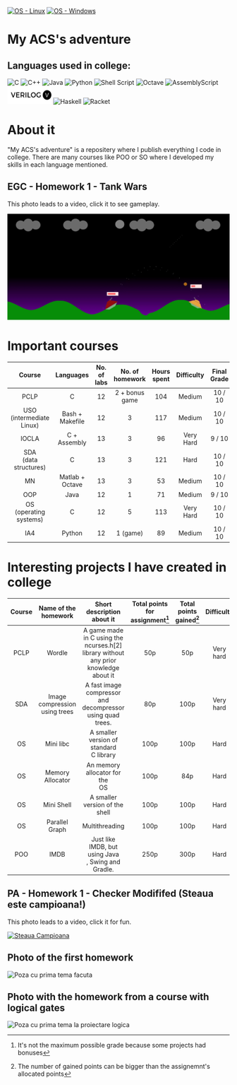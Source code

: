 [![OS - Linux](https://img.shields.io/badge/OS-Linux-blue?logo=linux&logoColor=white)](https://www.linux.org/ "Go to Linux homepage")
[![OS - Windows](https://img.shields.io/badge/OS-Windows-blue?logo=windows&logoColor=white)](https://www.microsoft.com/ "Go to Microsoft homepage")
<br>
# My ACS's adventure
## Languages used in college:
![C](https://img.shields.io/badge/c-%2300599C.svg?style=for-the-badge&logo=c&logoColor=white)
![C++](https://img.shields.io/badge/c++-%2300599C.svg?style=for-the-badge&logo=c%2B%2B&logoColor=white)
![Java](https://img.shields.io/badge/java-%23ED8B00.svg?style=for-the-badge&logo=openjdk&logoColor=white)
![Python](https://img.shields.io/badge/python-3670A0?style=for-the-badge&logo=python&logoColor=ffdd54)
![Shell Script](https://img.shields.io/badge/shell_script-%23121011.svg?style=for-the-badge&logo=gnu-bash&logoColor=white)
![Octave](https://img.shields.io/badge/OCTAVE-darkblue?style=for-the-badge&logo=octave&logoColor=fcd683)
![AssemblyScript](https://img.shields.io/badge/assembly%20script-%23000000.svg?style=for-the-badge&logo=assemblyscript&logoColor=white)
<img src="https://raw.githubusercontent.com/Verilog-Solutions/.github/main/assets/verilog-logo.svg" height="40" width="100" alt="Verilog">
![Haskell](https://img.shields.io/badge/Haskell-5e5086?style=for-the-badge&logo=haskell&logoColor=white)
<img src="https://racket-lang.org/img/racket-logo.svg" height="40" width="40" alt="Racket">

# About it
"My ACS's adventure" is a repositery where I publish everything I code in college. There are many courses like POO or SO where I developed my skills in each language mentioned.

## EGC - Homework 1 - Tank Wars
This photo leads to a video, click it to see gameplay.

[![Tank Wars](./egc/tank%20wars/tank_wars.png)](https://www.youtube.com/watch?v=FE_uIIx9Fuw)

# Important courses
|            Course           |    Languages    | No. of labs | No. of homework | Hours spent | Difficulty | Final Grade |
|:---------------------------:|:---------------:|:-----------:|:---------------:|:-----------:|:----------:|:-----------:|
|             PCLP            |        C        |      12     |  2 + bonus game |     104     |   Medium   |   10 / 10   |
| USO<br>(intermediate Linux) | Bash + Makefile |      12     |        3        |     117     |   Medium   |   10 / 10   |
|            IOCLA            |   C + Assembly  |      13     |        3        |      96     |  Very Hard |    9 / 10   |
|  SDA <br>(data structures)  |        C        |      13     |        3        |     121     |    Hard    |   10 / 10   |
|              MN             | Matlab + Octave |      13     |        3        |      53     |   Medium   |   10 / 10   |
|             OOP             |       Java      |      12     |        1        |      71     |   Medium   |    9 / 10   |
|  OS<br>(operating systems)  |        C        |      12     |        5        |     113     |  Very Hard |   10 / 10   |
|             IA4             |      Python     |      12     |     1 (game)    |      89     |   Medium   |   10 / 10   |

# Interesting projects I have created in college
| Course |      Name of the homework     |                                 Short description about it                                 | Total points for assignment[^1] | Total points gained[^2] | Difficulty | Hours spent |
|:------:|:-----------------------------:|:------------------------------------------------------------------------------------------:|:-------------------------------:|:-----------------------:|:----------:|:-----------:|
|  PCLP  |             Wordle            | A game made in C using the<br>ncurses.h[2] library without<br>any prior knowledge about it |               50p               |           50p           |  Very hard |      38     |
|   SDA  | Image compression using trees |              A fast image compressor<br>and decompressor using quad<br>trees.              |               80p               |           100p          |  Very hard |      42     |
|   OS   |           Mini libc           |                         A smaller version of standard<br>C library                         |               100p              |           100p          |    Hard    |      16     |
|   OS   |        Memory Allocator       |                              An memory allocator for the<br>OS                             |               100p              |           84p           |    Hard    |      29     |
|   OS   |           Mini Shell          |                               A smaller version of the shell                               |               100p              |           100p          |    Hard    |      25     |
|   OS   |         Parallel Graph        |                                       Multithreading                                       |               100p              |           100p          |    Hard    |      24     |
|   POO  |              IMDB             |                    Just like IMDB, but using Java<br>, Swing and Gradle.                   |               250p              |           300p          |    Hard    |      47     |

## PA - Homework 1 - Checker Modififed (Steaua este campioana!)
This photo leads to a video, click it for fun.

[![Steaua Campioana](./steaua_campioana.png)](https://www.youtube.com/watch?v=FE_uIIx9Fuw)

## Photo of the first homework
![Poza cu prima tema facuta](https://github.com/robertnen/My-ACS-adventure/blob/main/first_homework.png?raw=true)

## Photo with the homework from a course with logical gates
![Poza cu prima tema la proiectare logica](./PL/uscator_de_par_rotativ-Implementare.drawio.svg)

[^1]: It's not the maximum possible grade because some projects had bonuses 
[^2]: The number of gained points can be bigger than the assignemnt's allocated points
